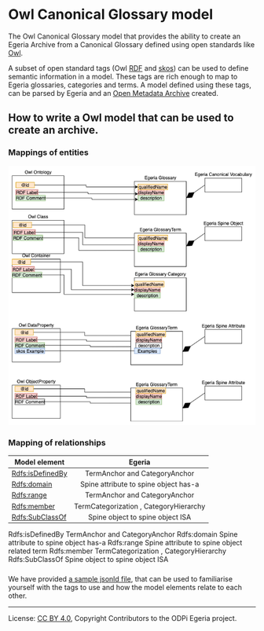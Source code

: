 <!-- SPDX-License-Identifier: CC-BY-4.0 -->
<!-- Copyright Contributors to the ODPi Egeria project. -->

# Owl Canonical Glossary model

The Owl Canonical Glossary model that provides the ability to create an Egeria Archive from a
Canonical Glossary defined using open standards like [Owl](https://www.w3.org/OWL/).   

A subset of open standard tags (Owl [RDF](https://www.w3.org/RDF/) and [skos](https://www.w3.org/2004/02/skos/)) can be used to define semantic information in a model.
These tags are rich enough to map to Egeria glossaries, categories and terms. A model defined using these tags, can be parsed by Egeria and an [Open Metadata Archive](../../../..) created.  

## How to write a Owl model that can be used to create an archive.

### Mappings of entities
![alt text](Owl%20RDF%20Canonical%20Glossary.png "Owl to Egeria Entity mapping")

### Mapping of relationships

| Model element    | Egeria                        | 
| ---------------- |:-----------------------------:| 
| [Rdfs:isDefinedBy](https://terms.tdwg.org/wiki/rdfs:isDefinedBy) | TermAnchor and CategoryAnchor |
| [Rdfs:domain](https://terms.tdwg.org/wiki/rdfs:domain)      | Spine attribute to spine object has-a  |
| [Rdfs:range](https://terms.tdwg.org/wiki/rdfs:range)       | TermAnchor and CategoryAnchor |
| [Rdfs:member](https://terms.tdwg.org/wiki/Property:rdfs:member)      | TermCategorization , CategoryHierarchy |
| [Rdfs:SubClassOf](https://terms.tdwg.org/wiki/rdfs:subClassOf)  | Spine object to spine object ISA |


 

Rdfs:isDefinedBy
TermAnchor and CategoryAnchor
Rdfs:domain
Spine attribute to spine object has-a 
Rdfs:range
Spine attribute to spine object related term
Rdfs:member
TermCategorization , CategoryHierarchy
Rdfs:SubClassOf
Spine object to spine object ISA

###  
We have provided [a sample jsonld file](EgeriaSampleOntology.json), that can be used to familiarise yourself with the tags to use and how the model elements relate to each other.

----
License: [CC BY 4.0](https://creativecommons.org/licenses/by/4.0/),
Copyright Contributors to the ODPi Egeria project.